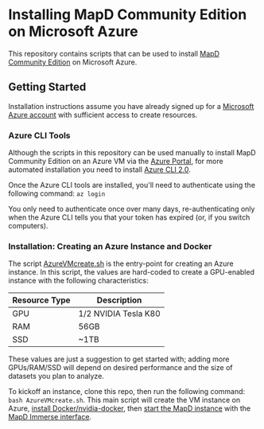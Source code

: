 # Installing MapD Community Edition on Microsoft Azure

This repository contains scripts that can be used to install [MapD Community Edition](https://www.mapd.com/platform/download-community/) on Microsoft Azure.

## Getting Started

Installation instructions assume you have already signed up for a [Microsoft Azure account](https://azure.microsoft.com/en-us/free/search/) with sufficient access to create resources.

### Azure CLI Tools

Although the scripts in this repository can be used manually to install MapD Community Edition on an Azure VM via the [Azure Portal](https://portal.azure.com), for more automated installation you need to install [Azure CLI 2.0](https://docs.microsoft.com/en-us/cli/azure/install-azure-cli?view=azure-cli-latest).

Once the Azure CLI tools are installed, you'll need to authenticate using the following command:
`az login`

You only need to authenticate once over many days, re-authenticating only when the Azure CLI tells you that your token has expired (or, if you switch computers).

### Installation: Creating an Azure Instance and Docker

The script [AzureVMcreate.sh](https://github.com/mapd/mapd_on_azure/blob/master/AzureVMcreate.sh) is the entry-point for creating an Azure instance. In this script, the values are hard-coded to create a GPU-enabled instance with the following characteristics:

| Resource Type  | Description|
| ------------- | ------------- |
| GPU  | 1/2 NVIDIA Tesla K80  |
| RAM  | 56GB |
| SSD      | ~1TB     |

These values are just a suggestion to get started with; adding more GPUs/RAM/SSD will depend on desired performance and the size of datasets you plan to analyze.

To kickoff an instance, clone this repo, then run the following command: `bash AzureVMcreate.sh`. This main script will create the VM instance on Azure, [install Docker/nvidia-docker](https://github.com/mapd/mapd_on_azure/blob/master/MapDinstall.sh), then [start the MapD instance](https://github.com/mapd/mapd_on_azure/blob/master/StartMapD.sh) with the [MapD Immerse interface](https://www.mapd.com/platform/).
